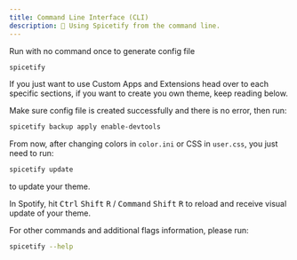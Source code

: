 ```yaml
---
title: Command Line Interface (CLI)
description: 👾 Using Spicetify from the command line.
---
```


Run with no command once to generate config file

```bash
spicetify
```

If you just want to use Custom Apps and Extensions head over to each specific sections, if you want to create you own theme, keep reading below.

Make sure config file is created successfully and there is no error, then run:

```bash
spicetify backup apply enable-devtools
```

From now, after changing colors in `color.ini` or CSS in `user.css`, you just need to run:

```bash
spicetify update
```

to update your theme.

In Spotify, hit <kbd>Ctrl</kbd> <kbd>Shift</kbd> <kbd>R</kbd> / <kbd>Command</kbd> <kbd>Shift</kbd> <kbd>R</kbd> to reload and receive visual update of your theme.

For other commands and additional flags information, please run:

```bash
spicetify --help
```
